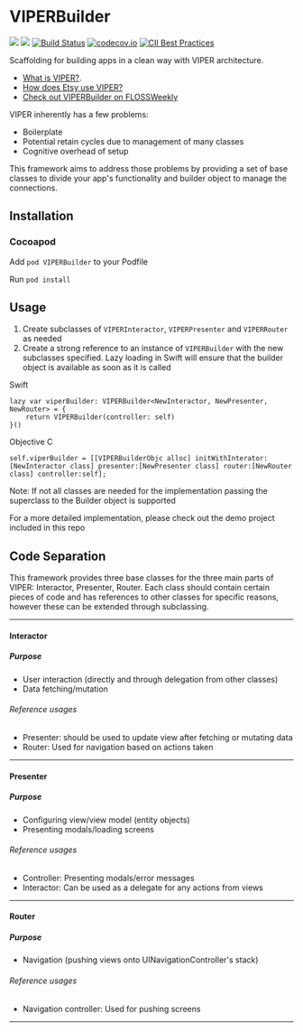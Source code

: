 # VIPERBuilder
![](https://img.shields.io/badge/platform-ios-lightgrey.svg)
![](https://img.shields.io/badge/swift-4.0-brightgreen.svg)
[![Build Status](https://travis-ci.org/etsy/VIPERBuilder.svg?branch=master)](https://travis-ci.org/etsy/VIPERBuilder)
[![codecov.io](http://codecov.io/github/etsy/VIPERBuilder/branch/master/graphs/badge.svg)](http://codecov.io/github/etsy/VIPERBuilder)
[![CII Best Practices](https://bestpractices.coreinfrastructure.org/projects/1729/badge)](https://bestpractices.coreinfrastructure.org/projects/1729)

Scaffolding for building apps in a clean way with VIPER architecture.

- [What is VIPER?](https://medium.com/ios-os-x-development/ios-architecture-patterns-ecba4c38de52#.us2szxd78).
- [How does Etsy use VIPER?](https://codeascraft.com/2017/12/11/viper-on-ios-at-etsy/)
- [Check out VIPERBuilder on FLOSSWeekly](https://twit.tv/shows/floss-weekly/episodes/476?autostart=false)

VIPER inherently has a few problems:

* Boilerplate
* Potential retain cycles due to management of many classes
* Cognitive overhead of setup

This framework aims to address those problems by providing a set of base classes to divide your app's functionality and builder object to manage the connections.

## Installation

### Cocoapod
Add `pod VIPERBuilder` to your Podfile

Run `pod install`

## Usage
1. Create subclasses of `VIPERInteractor`, `VIPERPresenter` and `VIPERRouter` as needed
2. Create a strong reference to an instance of `VIPERBuilder` with the new subclasses specified. Lazy loading in Swift will ensure that the builder object is available as soon as it is called

Swift

	lazy var viperBuilder: VIPERBuilder<NewInteractor, NewPresenter, NewRouter> = {
	    return VIPERBuilder(controller: self)
	}()

Objective C

    self.viperBuilder = [[VIPERBuilderObjc alloc] initWithInterator:[NewInteractor class] presenter:[NewPresenter class] router:[NewRouter class] controller:self];
    
	
Note: If not all classes are needed for the implementation passing the superclass to the Builder object is supported

For a more detailed implementation, please check out the demo project included in this repo

## Code Separation
This framework provides three base classes for the three main parts of VIPER: Interactor, Presenter, Router. Each class should contain certain pieces of code and has references to other classes for specific reasons, however these can be extended through subclassing.

---

#### Interactor
##### Purpose
* User interaction (directly and through delegation from other classes)
* Data fetching/mutation

###### Reference usages
* Presenter: should be used to update view after fetching or mutating data
* Router: Used for navigation based on actions taken

---

#### Presenter
##### Purpose
* Configuring view/view model (entity objects)
* Presenting modals/loading screens

###### Reference usages
* Controller: Presenting modals/error messages
* Interactor: Can be used as a delegate for any actions from views

---

#### Router
##### Purpose
* Navigation (pushing views onto UINavigationController's stack)

###### Reference usages
* Navigation controller: Used for pushing screens

---
